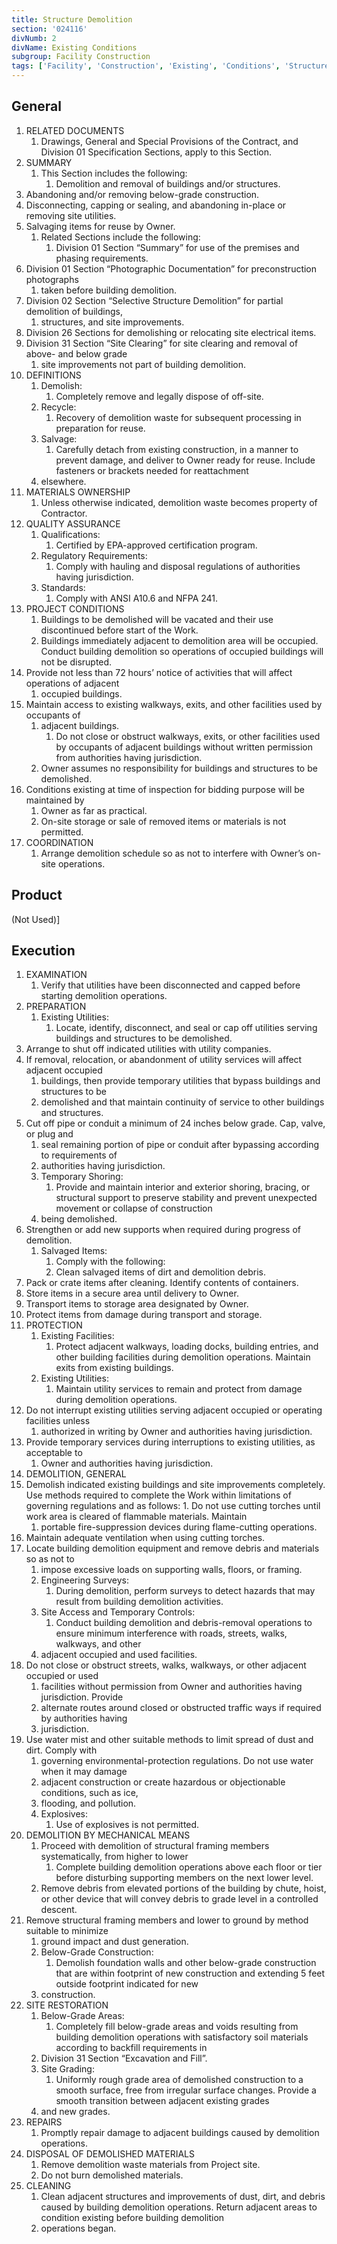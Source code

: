 ```yaml
---
title: Structure Demolition
section: '024116'
divNumb: 2
divName: Existing Conditions
subgroup: Facility Construction
tags: ['Facility', 'Construction', 'Existing', 'Conditions', 'Structure', 'Demolition']
---
```

## General

 
1. RELATED DOCUMENTS
   1. Drawings, General and Special Provisions of the Contract, and Division 01 Specification
Sections, apply to this Section.
2. SUMMARY
   1. This Section includes the following:
      1. Demolition and removal of buildings and/or structures.
2. Abandoning and/or removing below-grade construction.
3. Disconnecting, capping or sealing, and abandoning in-place or removing site utilities.
4. Salvaging items for reuse by Owner.
   1. Related Sections include the following:
      1. Division 01 Section “Summary” for use of the premises and phasing requirements.
2. Division 01 Section “Photographic Documentation” for preconstruction photographs
   1. taken before building demolition.
3. Division 02 Section “Selective Structure Demolition” for partial demolition of buildings,
   1. structures, and site improvements.
4. Division 26 Sections for demolishing or relocating site electrical items.
5. Division 31 Section “Site Clearing” for site clearing and removal of above- and below grade
   1. site improvements not part of building demolition.
3. DEFINITIONS
   1. Demolish:
      1. Completely remove and legally dispose of off-site.
   1. Recycle:
      1. Recovery of demolition waste for subsequent processing in preparation for reuse.
   1. Salvage:
      1. Carefully detach from existing construction, in a manner to prevent damage, and
deliver to Owner ready for reuse. Include fasteners or brackets needed for reattachment
   1. elsewhere.
4. MATERIALS OWNERSHIP
   1. Unless otherwise indicated, demolition waste becomes property of Contractor.
5. QUALITY ASSURANCE
   1. Qualifications:
      1. Certified by EPA-approved certification program.
   1. Regulatory Requirements:
      1. Comply with hauling and disposal regulations of authorities having
jurisdiction.
   1. Standards:
      1. Comply with ANSI A10.6 and NFPA 241.
6. PROJECT CONDITIONS
   1. Buildings to be demolished will be vacated and their use discontinued before start of the Work.
   1. Buildings immediately adjacent to demolition area will be occupied. Conduct building
demolition so operations of occupied buildings will not be disrupted.
1. Provide not less than 72 hours’ notice of activities that will affect operations of adjacent
   1. occupied buildings.
2. Maintain access to existing walkways, exits, and other facilities used by occupants of
   1. adjacent buildings.
      1. Do not close or obstruct walkways, exits, or other facilities used by occupants of
adjacent buildings without written permission from authorities having jurisdiction.
   1. Owner assumes no responsibility for buildings and structures to be demolished.
1. Conditions existing at time of inspection for bidding purpose will be maintained by
   1. Owner as far as practical.
   1. On-site storage or sale of removed items or materials is not permitted.
7. COORDINATION
   1. Arrange demolition schedule so as not to interfere with Owner’s on-site operations.

## Product

(Not Used)]

## Execution

1. EXAMINATION
   1. Verify that utilities have been disconnected and capped before starting demolition operations.
2. PREPARATION
   1. Existing Utilities:
      1. Locate, identify, disconnect, and seal or cap off utilities serving buildings
and structures to be demolished.
1. Arrange to shut off indicated utilities with utility companies.
2. If removal, relocation, or abandonment of utility services will affect adjacent occupied
   1. buildings, then provide temporary utilities that bypass buildings and structures to be
   1. demolished and that maintain continuity of service to other buildings and structures.
3. Cut off pipe or conduit a minimum of 24 inches below grade. Cap, valve, or plug and
   1. seal remaining portion of pipe or conduit after bypassing according to requirements of
   1. authorities having jurisdiction.
   1. Temporary Shoring:
      1. Provide and maintain interior and exterior shoring, bracing, or structural
support to preserve stability and prevent unexpected movement or collapse of construction
   1. being demolished.
1. Strengthen or add new supports when required during progress of demolition.
   1. Salvaged Items:
      1. Comply with the following:
      1. Clean salvaged items of dirt and demolition debris.
2. Pack or crate items after cleaning. Identify contents of containers.
3. Store items in a secure area until delivery to Owner.
4. Transport items to storage area designated by Owner.
5. Protect items from damage during transport and storage.
3. PROTECTION
   1. Existing Facilities:
      1. Protect adjacent walkways, loading docks, building entries, and other
building facilities during demolition operations. Maintain exits from existing buildings.
   1. Existing Utilities:
      1. Maintain utility services to remain and protect from damage during
demolition operations.
1. Do not interrupt existing utilities serving adjacent occupied or operating facilities unless
   1. authorized in writing by Owner and authorities having jurisdiction.
2. Provide temporary services during interruptions to existing utilities, as acceptable to
   1. Owner and authorities having jurisdiction.
4. DEMOLITION, GENERAL
5. Demolish indicated existing buildings and site improvements completely. Use methods required to complete the Work within limitations of governing regulations and as follows:
         1. Do not use cutting torches until work area is cleared of flammable materials. Maintain
   1. portable fire-suppression devices during flame-cutting operations.
6. Maintain adequate ventilation when using cutting torches.
7. Locate building demolition equipment and remove debris and materials so as not to
   1. impose excessive loads on supporting walls, floors, or framing.
   2. Engineering Surveys:
      1. During demolition, perform surveys to detect hazards that may result
from building demolition activities.
   1. Site Access and Temporary Controls:
      1. Conduct building demolition and debris-removal
operations to ensure minimum interference with roads, streets, walks, walkways, and other
   1. adjacent occupied and used facilities.
1. Do not close or obstruct streets, walks, walkways, or other adjacent occupied or used
   1. facilities without permission from Owner and authorities having jurisdiction. Provide
   1. alternate routes around closed or obstructed traffic ways if required by authorities having
   1. jurisdiction.
2. Use water mist and other suitable methods to limit spread of dust and dirt. Comply with
   1. governing environmental-protection regulations. Do not use water when it may damage
   1. adjacent construction or create hazardous or objectionable conditions, such as ice,
   1. flooding, and pollution.
   1. Explosives:
      1. Use of explosives is not permitted.
5. DEMOLITION BY MECHANICAL MEANS
   1. Proceed with demolition of structural framing members systematically, from higher to lower
      1. Complete building demolition operations above each floor or tier before disturbing
supporting members on the next lower level.
   1. Remove debris from elevated portions of the building by chute, hoist, or other device that will
convey debris to grade level in a controlled descent.
1. Remove structural framing members and lower to ground by method suitable to minimize
   1. ground impact and dust generation.
   1. Below-Grade Construction:
      1. Demolish foundation walls and other below-grade construction that
are within footprint of new construction and extending 5 feet outside footprint indicated for new
   1. construction.
6. SITE RESTORATION
   1. Below-Grade Areas:
      1. Completely fill below-grade areas and voids resulting from building
demolition operations with satisfactory soil materials according to backfill requirements in
   1. Division 31 Section “Excavation and Fill”.
   1. Site Grading:
      1. Uniformly rough grade area of demolished construction to a smooth surface, free
from irregular surface changes. Provide a smooth transition between adjacent existing grades
   1. and new grades.
7. REPAIRS
   1. Promptly repair damage to adjacent buildings caused by demolition operations.
8. DISPOSAL OF DEMOLISHED MATERIALS
   1. Remove demolition waste materials from Project site.
   1. Do not burn demolished materials.
9. CLEANING
   1. Clean adjacent structures and improvements of dust, dirt, and debris caused by building
demolition operations. Return adjacent areas to condition existing before building demolition
   1. operations began.

